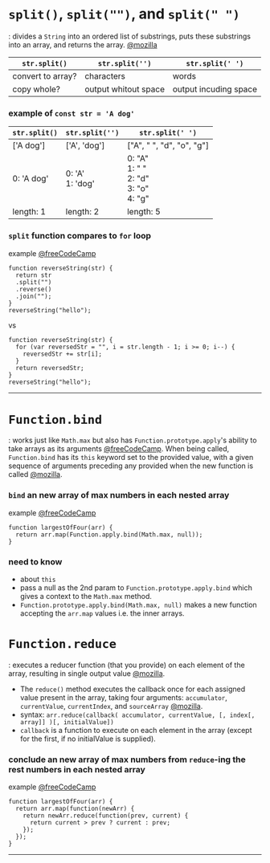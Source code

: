 # `split()`, `split("")`, and `split(" ")`

: divides a `String` into an ordered list of substrings, puts these substrings into an array, and returns the array. 
[@mozilla](https://developer.mozilla.org/en-US/docs/Web/JavaScript/Reference/Global_Objects/String/split)

| `str.split()` | `str.split('')` | `str.split(' ')` |
| ----------- | ----------- | ----------- |
| convert to array? | characters | words |
| copy whole? | output whitout space | output incuding space |

### example of `const str = 'A dog'`

| `str.split()` | `str.split('')` | `str.split(' ')` |
| ----------- | ----------- | ----------- |
| ['A dog'] | ['A', 'dog']  | ["A", " ", "d", "o", "g"] |
| 0: 'A dog'| 0: 'A' <br /> 1: 'dog' | 0: "A"<br /> 1: " "<br /> 2: "d"<br /> 3: "o"<br /> 4: "g" |
| length: 1 | length: 2 | length: 5 |

### `split` function compares to `for` loop

example [@freeCodeCamp](https://www.freecodecamp.org/learn/javascript-algorithms-and-data-structures#basic-algorithm-scripting)

```
function reverseString(str) {
  return str
  .split("")
  .reverse()
  .join("");
}
reverseString("hello");
```

vs

```
function reverseString(str) {
  for (var reversedStr = "", i = str.length - 1; i >= 0; i--) {
    reversedStr += str[i];
  }
  return reversedStr;
}
reverseString("hello");
```

---

# `Function.bind`

: works just like `Math.max` but also has `Function.prototype.apply`'s ability to take arrays as its arguments [@freeCodeCamp](https://forum.freecodecamp.org/t/freecodecamp-challenge-guide-return-largest-numbers-in-arrays/16042). When being called, `Function.bind` has its `this` keyword set to the provided value, with a given sequence of arguments preceding any provided when the new function is called [@mozilla](https://developer.mozilla.org/en-US/docs/Web/JavaScript/Reference/Global_objects/Function/bind).

### `bind` an new array of max numbers in each nested array 

example [@freeCodeCamp](https://www.freecodecamp.org/learn/javascript-algorithms-and-data-structures#basic-algorithm-scripting)

```
function largestOfFour(arr) {
  return arr.map(Function.apply.bind(Math.max, null));
}
```

### need to know

- about `this`
- pass a null as the 2nd param to `Function.prototype.apply.bind` which gives a context to the `Math.max` method.
- `Function.prototype.apply.bind(Math.max, null)` makes a new function accepting the `arr.map` values i.e. the inner arrays.

# `Function.reduce`

: executes a reducer function (that you provide) on each element of the array, resulting in single output value [@mozilla](https://developer.mozilla.org/en-US/docs/Web/JavaScript/Reference/Global_Objects/Array/reduce). 

- The `reduce()` method executes the callback once for each assigned value present in the array, taking four arguments: `accumulator`, `currentValue`, `currentIndex`, and `sourceArray` [@mozilla](https://developer.mozilla.org/en-US/docs/Web/JavaScript/Reference/Global_Objects/Array/reduce).
- syntax: `arr.reduce(callback( accumulator, currentValue, [, index[, array]] )[, initialValue])`
- `callback` is a function to execute on each element in the array (except for the first, if no initialValue is supplied).

### conclude an new array of max numbers from `reduce`-ing the rest numbers in each nested array

example [@freeCodeCamp](https://www.freecodecamp.org/learn/javascript-algorithms-and-data-structures#basic-algorithm-scripting)

```
function largestOfFour(arr) {
  return arr.map(function(newArr) {
    return newArr.reduce(function(prev, current) {
      return current > prev ? current : prev;
    });
  });
}
```

---
